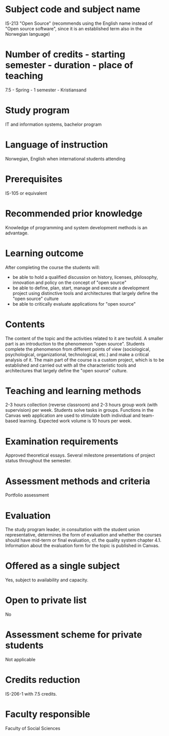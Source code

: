 # Subject code and subject name
IS-213 "Open Source" (recommends using the English name instead of "Open source software", since it is an established term also in the Norwegian language)

# Number of credits - starting semester - duration - place of teaching
7.5 - Spring - 1 semester - Kristiansand

# Study program
IT and information systems, bachelor program

# Language of instruction
Norwegian, English when international students attending

# Prerequisites
IS-105 or equivalent

# Recommended prior knowledge
Knowledge of programming and system development methods is an advantage.

# Learning outcome
After completing the course the students will:
* be able to hold a qualified discussion on history, licenses, philosophy, innovation and policy on the concept of "open source"
* be able to define, plan, start, manage and execute a development project using distinctive tools and architectures that largely define the "open source" culture
* be able to critically evaluate applications for "open source"

# Contents
The content of the topic and the activities related to it are twofold.
A smaller part is an introduction to the phenomenon "open source". Students complete the phenomenon from different points of view (sociological, psychological, organizational, technological, etc.) and make a critical analysis of it.
The main part of the course is a custom project, which is to be established and carried out with all the characteristic tools and architectures that largely define the "open source" culture.

# Teaching and learning methods
2-3 hours collection (reverse classroom) and 2-3 hours group work (with supervision) per week.
Students solve tasks in groups.
Functions in the Canvas web application are used to stimulate both individual and team-based learning.
Expected work volume is 10 hours per week.

# Examination requirements
Approved theoretical essays.
Several milestone presentations of project status throughout the semester.

# Assessment methods and criteria
Portfolio assessment

# Evaluation
The study program leader, in consultation with the student union representative, determines the form of evaluation and whether the courses should have mid-term or final evaluation, cf. the quality system chapter 4.1. Information about the evaluation form for the topic is published in Canvas.

# Offered as a single subject
Yes, subject to availability and capacity.

# Open to private list
No

# Assessment scheme for private students
Not applicable

# Credits reduction
IS-206-1 with 7.5 credits.

# Faculty responsible
Faculty of Social Sciences
